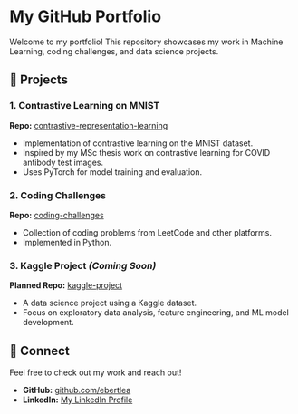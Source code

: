 # My GitHub Portfolio

Welcome to my portfolio! This repository showcases my work in Machine Learning, coding challenges, and data science projects.

## 📌 Projects

### 1. Contrastive Learning on MNIST
**Repo:** [contrastive-representation-learning](https://github.com/ebertlea/contrastive-representation-learning)
- Implementation of contrastive learning on the MNIST dataset.
- Inspired by my MSc thesis work on contrastive learning for COVID antibody test images.
- Uses PyTorch for model training and evaluation.

### 2. Coding Challenges
**Repo:** [coding-challenges](https://github.com/ebertlea/coding-challenges)
- Collection of coding problems from LeetCode and other platforms.
- Implemented in Python.

### 3. Kaggle Project *(Coming Soon)*
**Planned Repo:** [kaggle-project](https://github.com/ebertlea/kaggle-project)
- A data science project using a Kaggle dataset.
- Focus on exploratory data analysis, feature engineering, and ML model development.

## 🔗 Connect
Feel free to check out my work and reach out!
- **GitHub:** [github.com/ebertlea](https://github.com/ebertlea)
- **LinkedIn:** [My LinkedIn Profile](https://www.linkedin.com/in/lea-ebert-02a35a1b7/)
